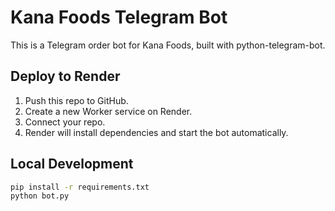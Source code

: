 # Kana Foods Telegram Bot

This is a Telegram order bot for Kana Foods, built with python-telegram-bot.

## Deploy to Render
1. Push this repo to GitHub.
2. Create a new Worker service on Render.
3. Connect your repo.
4. Render will install dependencies and start the bot automatically.

## Local Development
```bash
pip install -r requirements.txt
python bot.py
```
